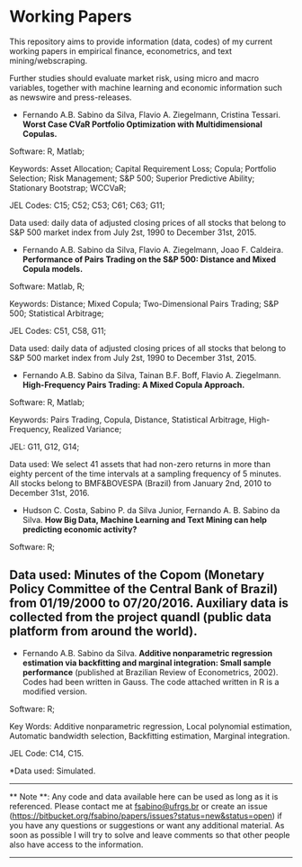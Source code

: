 Working Papers
==============

This repository aims to provide information (data, codes) of my current working papers in empirical finance, econometrics, and text mining/webscraping. 

Further studies should evaluate market risk, using micro and macro variables, together with machine learning and economic information such as newswire and press-releases. 

* Fernando A.B. Sabino da Silva, Flavio A. Ziegelmann, Cristina Tessari. **Worst Case CVaR Portfolio Optimization with Multidimensional
Copulas.**

Software: R, Matlab;

Keywords: Asset Allocation; Capital Requirement Loss; Copula; Portfolio Selection; Risk Management; S&P 500; Superior Predictive Ability; Stationary Bootstrap; WCCVaR; 

JEL Codes: C15; C52; C53; C61; C63; G11;

Data used: daily data of adjusted closing prices of all stocks that belong to S&P 500 market index from July 2st, 1990 to December 31st, 2015.

* Fernando A.B. Sabino da Silva, Flavio A. Ziegelmann, Joao F. Caldeira. **Performance of Pairs Trading on the S&P 500: Distance and Mixed
Copula models.**

Software: Matlab, R;

Keywords: Distance; Mixed Copula; Two-Dimensional Pairs Trading; S&P 500; Statistical Arbitrage;

JEL Codes: C51, C58, G11;

Data used: daily data of adjusted closing prices of all stocks that belong to S&P 500 market index from July 2st, 1990 to December 31st, 2015.

* Fernando A.B. Sabino da Silva, Tainan B.F. Boff, Flavio A. Ziegelmann. **High-Frequency Pairs Trading: A Mixed Copula Approach.** 

Software: R, Matlab;

Keywords: Pairs Trading, Copula, Distance, Statistical Arbitrage, High-Frequency, Realized Variance;

JEL: G11, G12, G14;

Data used: We select 41 assets that had non-zero returns in more than eighty percent of the time intervals at a sampling frequency of 5 minutes. All stocks belong to BMF&BOVESPA (Brazil) from January 2nd, 2010 to December 31st, 2016.

* Hudson C. Costa, Sabino P. da Silva Junior, Fernando A. B. Sabino da Silva. **How Big Data, Machine Learning and Text Mining can help predicting economic activity?**

Software: R;

Data used: Minutes of the Copom (Monetary Policy Committee of the Central Bank of Brazil) from 01/19/2000 to 07/20/2016. Auxiliary data is collected from the project quandl (public data platform from around the world).
------------------------------------------------------------------------------------------------------------------------------------------------------------------------------------------------------------------------
* Fernando A.B. Sabino da Silva. **Additive nonparametric regression estimation via backfitting
and marginal integration: Small sample performance** (published at Brazilian Review of Econometrics, 2002). Codes had been written in Gauss. The code attached written in R is a modified version.

Software: R;

Key Words: Additive nonparametric regression, Local polynomial estimation, Automatic bandwidth selection, Backfitting estimation, Marginal integration.

JEL Code: C14, C15.

*Data used: Simulated.



---
** Note **: Any code and data available here can be used as long as it is referenced. Please contact me at fsabino@ufrgs.br or create an issue (https://bitbucket.org/fsabino/papers/issues?status=new&status=open) if you have any questions or suggestions or want any additional material. As soon as possible I will try to solve and leave comments so that other people also have access to the information.

---